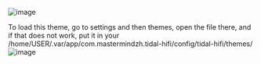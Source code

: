 ![image](https://github.com/user-attachments/assets/fb9922ca-1cb0-476c-acbc-761e1c6a6f9d)



To load this theme, go to settings and then themes, open the file there, and if that does not work, put it in your /home/USER/.var/app/com.mastermindzh.tidal-hifi/config/tidal-hifi/themes/
![image](https://github.com/user-attachments/assets/bedf7065-0607-4767-9b36-650d47bd844e)

